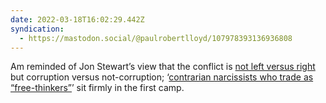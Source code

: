 ```yaml
---
date: 2022-03-18T16:02:29.442Z
syndication:
  - https://mastodon.social/@paulrobertlloyd/107978393136936808
---
```


Am reminded of Jon Stewart’s view that the conflict is [not left versus right](https://ew.com/article/2010/11/11/jon-stewart-on-the-rachel-maddow-show-we-have-a-special-place-in-our-hearts-for-fox/) but corruption versus not-corruption; ‘[contrarian narcissists who trade as “free-thinkers”](https://unherd.com/2022/03/why-the-left-is-split-over-ukraine/)’ sit firmly in the first camp.

